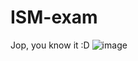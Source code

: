 # ISM-exam
Jop, you know it :D
![image](https://user-images.githubusercontent.com/26041905/121159770-26e0b200-c854-11eb-8119-a79bf6a92146.png)
